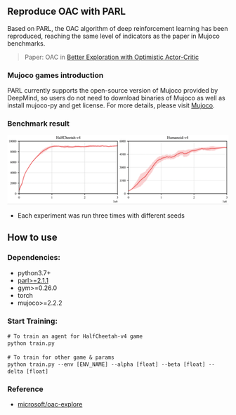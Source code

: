 ## Reproduce OAC with PARL
Based on PARL, the OAC algorithm of deep reinforcement learning has been reproduced, reaching the same level of indicators as the paper in Mujoco benchmarks.

> Paper: OAC in [Better Exploration with Optimistic Actor-Critic](https://arxiv.org/abs/1910.12807)

### Mujoco games introduction
PARL currently supports the open-source version of Mujoco provided by DeepMind, so users do not need to download binaries of Mujoco as well as install mujoco-py and get license. For more details, please visit [Mujoco](https://github.com/deepmind/mujoco).

### Benchmark result

<img src="https://github.com/benchmarking-rl/PARL-experiments/blob/master/OAC/torch/result.png" width="600" alt="OAC_results"/>

+ Each experiment was run three times with different seeds

## How to use
### Dependencies:
+ python3.7+
+ [parl>=2.1.1](https://github.com/PaddlePaddle/PARL)
+ gym>=0.26.0
+ torch
+ mujoco>=2.2.2

### Start Training:
```train
# To train an agent for HalfCheetah-v4 game
python train.py

# To train for other game & params
python train.py --env [ENV_NAME] --alpha [float] --beta [float] --delta [float]
```

### Reference
+ [microsoft/oac-explore](https://github.com/microsoft/oac-explore)
